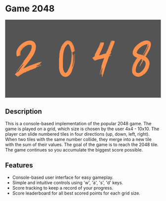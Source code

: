 # Game 2048

![2048 Console Game](2048-logo.png)

## Description

This is a console-based implementation of the popular 2048 game. The game is played on a grid, which size is chosen by the user 4x4 - 10x10. 
The player can slide numbered tiles in four directions (up, down, left, right). When two tiles with the same number collide, they merge into a new tile with the sum of their values. The goal of the game is to reach the 2048 tile. The game continues so you accumulate the biggest score possible. 

## Features

- Console-based user interface for easy gameplay.
- Simple and intuitive controls using 'w', 'a', 's', 'd' keys.
- Score tracking to keep a record of your progress.
- Score leaderboard for all best scored points for each grid size.


